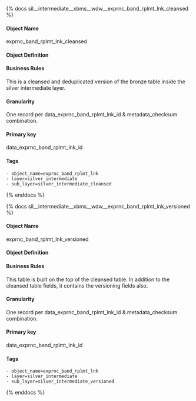 {% docs sil__intermediate__xbms__wdw__exprnc_band_rplmt_lnk_cleansed %}

#### Object Name
exprnc_band_rplmt_lnk_cleansed

#### Object Definition


#### Business Rules
This is a cleansed and deduplicated version of the bronze table inside the silver intermediate layer.

#### Granularity
One record per data_exprnc_band_rplmt_lnk_id & metadata_checksum combination.

#### Primary key
data_exprnc_band_rplmt_lnk_id

#### Tags
    - object_name=exprnc_band_rplmt_lnk
    - layer=silver_intermediate
    - sub_layer=silver_intermediate_cleansed

{% enddocs %}

{% docs sil__intermediate__xbms__wdw__exprnc_band_rplmt_lnk_versioned %}

#### Object Name
exprnc_band_rplmt_lnk_versioned

#### Object Definition


#### Business Rules
This table is built on the top of the cleansed table. In addition to the cleansed table fields, it contains the versioning fields also.

#### Granularity
One record per data_exprnc_band_rplmt_lnk_id & metadata_checksum combination.

#### Primary key
data_exprnc_band_rplmt_lnk_id

#### Tags
    - object_name=exprnc_band_rplmt_lnk
    - layer=silver_intermediate
    - sub_layer=silver_intermediate_versioned

{% enddocs %}